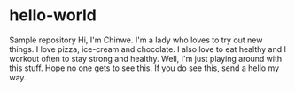 # hello-world
Sample repository
Hi, I'm Chinwe. 
I'm a lady who loves to try out new things. 
I love pizza, ice-cream and chocolate.
I also love to eat healthy and I workout often to stay strong and healthy.
Well, I'm just playing around with this stuff. Hope no one gets to see this.
If you do see this, send a hello my way.
